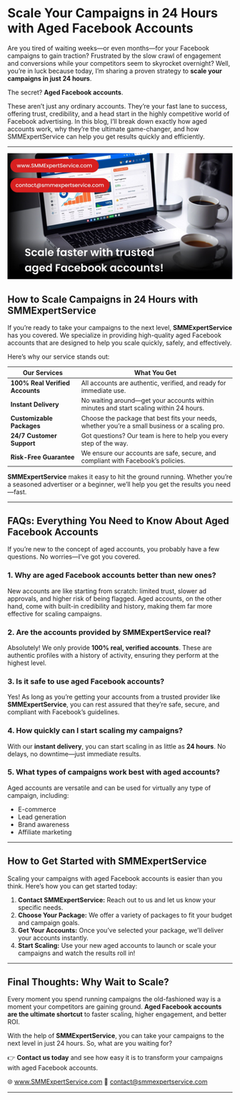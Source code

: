 # Scale Your Campaigns in 24 Hours with Aged Facebook Accounts  

Are you tired of waiting weeks—or even months—for your Facebook campaigns to gain traction? Frustrated by the slow crawl of engagement and conversions while your competitors seem to skyrocket overnight? Well, you’re in luck because today, I’m sharing a proven strategy to **scale your campaigns in just 24 hours**.  

The secret? **Aged Facebook accounts**.  

These aren’t just any ordinary accounts. They’re your fast lane to success, offering trust, credibility, and a head start in the highly competitive world of Facebook advertising. In this blog, I’ll break down exactly how aged accounts work, why they’re the ultimate game-changer, and how SMMExpertService can help you get results quickly and efficiently.  

---
![scale-faster-with-trusted-aged-facebook-accounts](https://github.com/SMMExpertService/scale-faster-with-trusted-aged-facebook-accounts/blob/5d001096a0c31e75e6ac267373a7e0bfd96922f6/scale-faster-with-trusted-aged-facebook-accounts-min%20(2).jpg)

## **How to Scale Campaigns in 24 Hours with SMMExpertService**  

If you’re ready to take your campaigns to the next level, **SMMExpertService** has you covered. We specialize in providing high-quality aged Facebook accounts that are designed to help you scale quickly, safely, and effectively.  

Here’s why our service stands out:  

| **Our Services**                  | **What You Get**                                                                                  |
|-----------------------------------|---------------------------------------------------------------------------------------------------|
| **100% Real Verified Accounts**   | All accounts are authentic, verified, and ready for immediate use.                              |
| **Instant Delivery**              | No waiting around—get your accounts within minutes and start scaling within 24 hours.           |
| **Customizable Packages**         | Choose the package that best fits your needs, whether you’re a small business or a scaling pro.  |
| **24/7 Customer Support**         | Got questions? Our team is here to help you every step of the way.                              |
| **Risk-Free Guarantee**           | We ensure our accounts are safe, secure, and compliant with Facebook’s policies.                |

**SMMExpertService** makes it easy to hit the ground running. Whether you’re a seasoned advertiser or a beginner, we’ll help you get the results you need—fast.  

---

## **FAQs: Everything You Need to Know About Aged Facebook Accounts**  

If you’re new to the concept of aged accounts, you probably have a few questions. No worries—I’ve got you covered.  

### **1. Why are aged Facebook accounts better than new ones?**  
New accounts are like starting from scratch: limited trust, slower ad approvals, and higher risk of being flagged. Aged accounts, on the other hand, come with built-in credibility and history, making them far more effective for scaling campaigns.  

### **2. Are the accounts provided by SMMExpertService real?**  
Absolutely! We only provide **100% real, verified accounts**. These are authentic profiles with a history of activity, ensuring they perform at the highest level.  

### **3. Is it safe to use aged Facebook accounts?**  
Yes! As long as you’re getting your accounts from a trusted provider like **SMMExpertService**, you can rest assured that they’re safe, secure, and compliant with Facebook’s guidelines.  

### **4. How quickly can I start scaling my campaigns?**  
With our **instant delivery**, you can start scaling in as little as **24 hours**. No delays, no downtime—just immediate results.  

### **5. What types of campaigns work best with aged accounts?**  
Aged accounts are versatile and can be used for virtually any type of campaign, including:  
- E-commerce  
- Lead generation  
- Brand awareness  
- Affiliate marketing  

---

## **How to Get Started with SMMExpertService**  

Scaling your campaigns with aged Facebook accounts is easier than you think. Here’s how you can get started today:  

1. **Contact SMMExpertService:** Reach out to us and let us know your specific needs.  
2. **Choose Your Package:** We offer a variety of packages to fit your budget and campaign goals.  
3. **Get Your Accounts:** Once you’ve selected your package, we’ll deliver your accounts instantly.  
4. **Start Scaling:** Use your new aged accounts to launch or scale your campaigns and watch the results roll in!  

---

## **Final Thoughts: Why Wait to Scale?**  

Every moment you spend running campaigns the old-fashioned way is a moment your competitors are gaining ground. **Aged Facebook accounts are the ultimate shortcut** to faster scaling, higher engagement, and better ROI.  

With the help of **SMMExpertService**, you can take your campaigns to the next level in just 24 hours. So, what are you waiting for?  

👉 **Contact us today** and see how easy it is to transform your campaigns with aged Facebook accounts.  

🌐 www.SMMExpertService.com 
📧 contact@smmexpertservice.com

--- 
